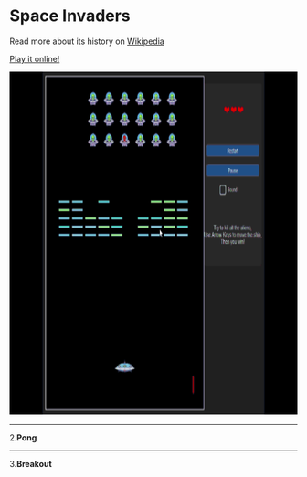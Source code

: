 # Space Invaders

Read more about its history on [Wikipedia](https://en.wikipedia.org/wiki/Space_Invaders)

[Play it online!](https://elgoog.im/space-invaders/)

<img src="https://github.com/Id-Dark-Dragon/Python-Mini-Games/blob/main/1-Space-invaders/images-git/Python%20Space%20Invaders%201402-08-22%2010-30-05.gif" width="600" height="600">

---

2.**Pong**

---

3.**Breakout**

